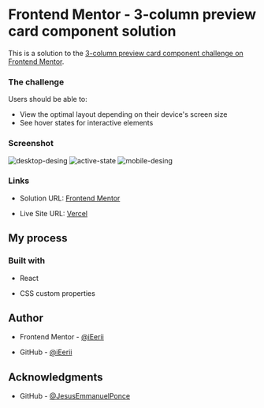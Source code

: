 # Frontend Mentor - 3-column preview card component solution

This is a solution to the [3-column preview card component challenge on Frontend Mentor](https://www.frontendmentor.io/challenges/3column-preview-card-component-pH92eAR2-). 

### The challenge

Users should be able to:

- View the optimal layout depending on their device's screen size
- See hover states for interactive elements

### Screenshot

![desktop-desing](./screenshots/ss_3_desktop-desing.png)
![active-state](./screenshots/ss_1_active-state.png)
![mobile-desing](./screenshots/ss_2_mobile-desing.png)

### Links

- Solution URL: [Frontend Mentor](https://www.frontendmentor.io/challenges/3column-preview-card-component-pH92eAR2-/hub)

- Live Site URL: [Vercel](https://3-columns-react.vercel.app/ )

## My process

### Built with

- React 

- CSS custom properties
  
## Author

- Frontend Mentor - [@iEerii](https://www.frontendmentor.io/profile/iEerii)

- GitHub - [@iEerii](https://github.com/iEerii)

## Acknowledgments

- GitHub - [@JesusEmmanuelPonce](https://github.com/JesusEmmanuelPonce)
